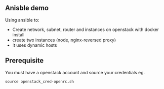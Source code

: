 ## Anisble demo

Using ansible to:

* Create network, subnet, router and instances on openstack with docker install
* create two instances (node, nginx-reversed proxy)
* It uses dynamic hosts

## Prerequisite
You must have a openstack account and source your credentials eg.

```
source openstack_cred-openrc.sh
```

